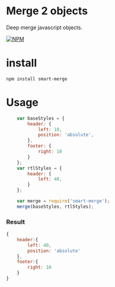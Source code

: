 # Merge 2 objects
Deep merge javascript objects.

[![NPM](https://nodei.co/npm/<package>.png)](https://npmjs.org/package/<package>)

# install
`npm install smart-merge`
 
# Usage
```js
	var baseStyles = {
	    header: {
	        left: 10,
	        position: 'absolute',
	    },
	    footer: {
	        right: 10
	    }
	};
	var rtlStyles = {
	    header: {
	        left: 40,
	    }
	};
```

```js
	var merge = require('smart-merge');
	merge(baseStyles, rtlStyles);
```
### Result
```js
{ 
    header:{ 
        left: 40, 
        position: 'absolute' 
    }, 
    footer:{ 
        right: 10 
    } 
}
```


